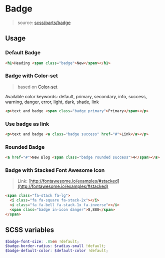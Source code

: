 # Badge

> source:  [scss/parts/badge](../../src/scss/parts/_badge.scss)

## Usage

### Default Badge

```html
<h1>Heading <span class="badge">New</span></h1>
```

### Badge with Color-set

> based on [Color-set](color-set.md)

Available color keywords: default, primary, secondary, info, success, warning, danger, error, light, dark, shade, link

```html
<p>text and badge <span class="badge primary">Primary</span></p>
```

### Use badge as link

```html
<p>text and badge <a class="badge success" href="#">Link</a></p>
```

### Rounded Badge

```html
<a href="#">New Blog <span class="badge rounded success">4</span></a>
```

### Badge with Stacked Font Awesome Icon

> Link: [http://fontawesome.io/examples/#stacked](http://fontawesome.io/examples/#stacked)

```html
<span class="fa-stack fa-lg">
  <i class="fa fa-square fa-stack-2x"></i>
  <i class="fa fa-bell fa-stack-1x fa-inverse"></i>
  <span class="badge in-icon danger">8,888</span>
</span>
```

## SCSS variables

``` scss
$badge-font-size: .85em !default;
$badge-border-radius: $radius-small !default;
$badge-default-color: $default-color !default;
```
